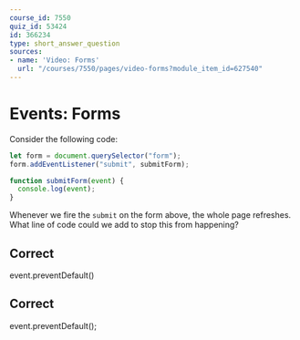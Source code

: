 ```yaml
---
course_id: 7550
quiz_id: 53424
id: 366234
type: short_answer_question
sources:
- name: 'Video: Forms'
  url: "/courses/7550/pages/video-forms?module_item_id=627540"
---
```


# Events: Forms

Consider the following code:

```javascript
let form = document.querySelector("form");
form.addEventListener("submit", submitForm);

function submitForm(event) {
  console.log(event);
}
```

Whenever we fire the `submit` on the form above, the whole page refreshes. What
line of code could we add to stop this from happening?

## Correct

event.preventDefault()

## Correct

event.preventDefault();
